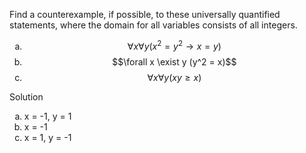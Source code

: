 Find a counterexample, if possible, to these universally quantified statements, where the domain for all variables consists of all integers.

1. $$\forall x \forall y (x^2 = y^2 \rightarrow x = y)$$
2. $$\forall x \exist y (y^2 = x)$$
3. $$\forall x \forall y (xy \ge x)$$

Solution

1. x = -1, y = 1
2. x = -1
3. x = 1, y = -1

<style type="text/css">
    ol { list-style-type: lower-alpha; }
</style>